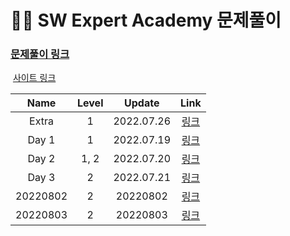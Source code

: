 # 🧑‍💻 SW Expert Academy 문제풀이

### [문제풀이 링크](./문제풀이)

​				[사이트 링크](https://swexpertacademy.com/main/main.do)

|   Name   | Level |   Update   |            Link             |
| :------: | :---: | :--------: | :-------------------------: |
|  Extra   |   1   | 2022.07.26 |  [링크](./문제풀이/extra)   |
|  Day 1   |   1   | 2022.07.19 |  [링크](./문제풀이/Day_1)   |
|  Day 2   | 1, 2  | 2022.07.20 |  [링크](./문제풀이/Day_2)   |
|  Day 3   |   2   | 2022.07.21 |  [링크](./문제풀이/Day_3)   |
| 20220802 |   2   |  20220802  | [링크](./문제풀이/20220802) |
| 20220803 |   2   |  20220803  | [링크](./문제풀이/20220803) |

